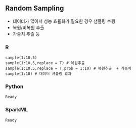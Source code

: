 ## Random Sampling
- 데이터가 많아서 성능 효율화가 필요한 경우 샘플링 수행
- 복원/비복원 추출
- 가중치 추출 등

### R
    sample(1:10,5)
    sample(1:10,5,replace = T) # 복원추출
    sample(1:10,5,replace = T,prob = 1:10) # 복원추출  + 가중치
    sample(1:10) # 데이터 셔플링 효과

### Python
    Ready

### SparkML
    Ready
